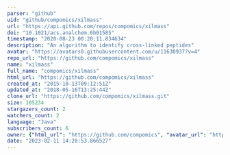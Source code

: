 ```yaml
---
parser: "github"
uid: "github/compomics/xilmass"
url: "https://api.github.com/repos/compomics/xilmass"
doi: "10.1021/acs.analchem.6b01585"
timestamp: "2020-08-23 00:20:11.834634"
description: "An algorithm to identify cross-linked peptides"
avatar: "https://avatars0.githubusercontent.com/u/11630937?v=4"
repo_url: "https://github.com/compomics/xilmass"
name: "xilmass"
full_name: "compomics/xilmass"
html_url: "https://github.com/compomics/xilmass"
created_at: "2015-10-13T09:12:51Z"
updated_at: "2018-05-16T13:25:44Z"
clone_url: "https://github.com/compomics/xilmass.git"
size: 105234
stargazers_count: 2
watchers_count: 2
language: "Java"
subscribers_count: 6
owner: {"html_url": "https://github.com/compomics", "avatar_url": "https://avatars0.githubusercontent.com/u/11630937?v=4", "login": "compomics", "type": "Organization"}
date: "2023-02-11 14:20:53.866527"
---
```

